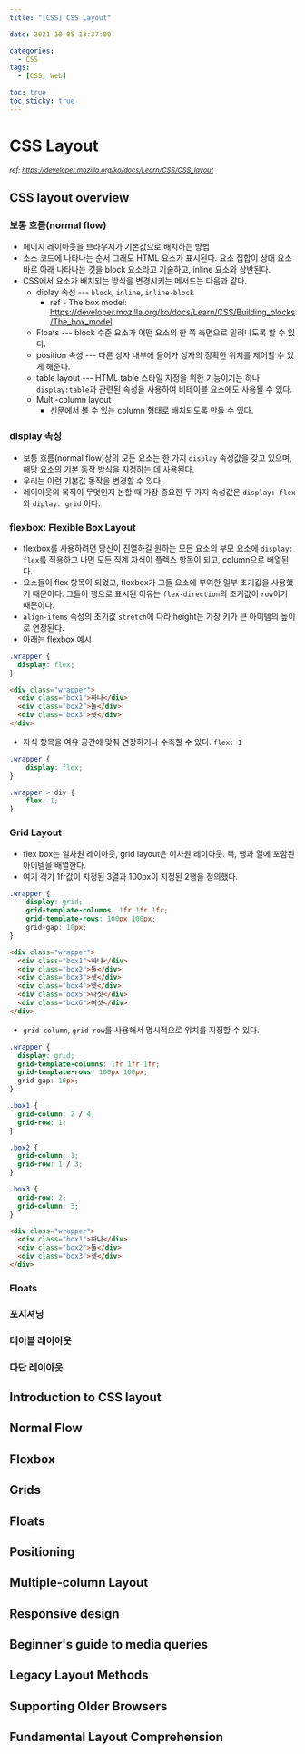 ```yaml
---
title: "[CSS] CSS Layout"

date: 2021-10-05 13:37:00

categories:
  - CSS
tags:
  - [CSS, Web]

toc: true
toc_sticky: true
---
```


# CSS Layout

<small><cite>ref: https://developer.mozilla.org/ko/docs/Learn/CSS/CSS_layout</cite></small>

## CSS layout overview

### 보통 흐름(normal flow)

- 페이지 레이아웃을 브라우저가 기본값으로 배치하는 방법
- 소스 코드에 나타나는 순서 그래도 HTML 요소가 표시된다. 요소 집합이 상대 요소 바로 아래 나타나는 것을 block 요소라고 기술하고, inline 요소와 상반된다.
- CSS에서 요소가 배치되는 방식을 변경시키는 메서드는 다음과 같다.
  - diplay 속성 --- `block`, `inline`, `inline-block`
    - ref - The box model: https://developer.mozilla.org/ko/docs/Learn/CSS/Building_blocks/The_box_model
  - Floats --- block 수준 요소가 어떤 요소의 한 쪽 측면으로 밀려나도록 할 수 있다.
  - position 속성 --- 다른 상자 내부에 들어가 상자의 정확한 위치를 제어할 수 있게 해준다.
  - table layout --- HTML table 스타일 지정을 위한 기능이기는 하나 `display:table`과 관련된 속성을 사용하여 비테이블 요소에도 사용될 수 있다.
  - Multi-column layout
    - 신문에서 볼 수 있는 column 형태로 배치되도록 만들 수 있다.

### display 속성

- 보통 흐름(normal flow)상의 모든 요소는 한 가지 `display` 속성값을 갖고 있으며, 해당 요소의 기본 동작 방식을 지정하는 데 사용된다.
- 우리는 이런 기본값 동작을 변경할 수 있다.
- 레이아웃의 목적이 무엇인지 논할 때 가장 중요한 두 가지 속성값은 `display: flex` 와 `diplay: grid` 이다.

### flexbox: Flexible Box Layout

- flexbox를 사용하려면 당신이 진열하길 원하는 모든 요소의 부모 요소에 `display: flex`를 적용하고 나면 모든 직계 자식이 플렉스 항목이 되고, column으로 배열된다.
- 요소들이 flex 항목이 되었고, flexbox가 그들 요소에 부여한 일부 초기값을 사용했기 때문이다. 그들이 행으로 표시된 이유는 `flex-direction`의 초기값이 `row`이기 때문이다.
- `align-items` 속성의 초기값 `stretch`에 다라 height는 가장 키가 큰 아이템의 높이로 연장된다.
- 아래는 flexbox 예시

```CSS
.wrapper {
  display: flex;
}
```

```html
<div class="wrapper">
  <div class="box1">하나</div>
  <div class="box2">둘</div>
  <div class="box3">셋</div>
</div>
```

- 자식 항목을 여유 공간에 맞춰 연장하거나 수축할 수 있다. `flex: 1`

```CSS
.wrapper {
    display: flex;
}

.wrapper > div {
    flex: 1;
}
```

### Grid Layout

- flex box는 일차원 레이아웃, grid layout은 이차원 레이아웃. 즉, 행과 열에 포함된 아이템을 배열한다.
- 여기 각기 1fr값이 지정된 3열과 100px이 지정된 2행을 정의했다.

```CSS
.wrapper {
    display: grid;
    grid-template-columns: 1fr 1fr 1fr;
    grid-template-rows: 100px 100px;
    grid-gap: 10px;
}
```

```html
<div class="wrapper">
  <div class="box1">하나</div>
  <div class="box2">둘</div>
  <div class="box3">셋</div>
  <div class="box4">넷</div>
  <div class="box5">다섯</div>
  <div class="box6">여섯</div>
</div>
```

- `grid-column`, `grid-row`를 사용해서 명시적으로 위치를 지정할 수 있다.

```css
.wrapper {
  display: grid;
  grid-template-columns: 1fr 1fr 1fr;
  grid-template-rows: 100px 100px;
  grid-gap: 10px;
}

.box1 {
  grid-column: 2 / 4;
  grid-row: 1;
}

.box2 {
  grid-column: 1;
  grid-row: 1 / 3;
}

.box3 {
  grid-row: 2;
  grid-column: 3;
}
```

```html
<div class="wrapper">
  <div class="box1">하나</div>
  <div class="box2">둘</div>
  <div class="box3">셋</div>
</div>
```

### Floats

### 포지셔닝

### 테이블 레이아웃

### 다단 레이아웃

## Introduction to CSS layout

## Normal Flow

## Flexbox

## Grids

## Floats

## Positioning

## Multiple-column Layout

## Responsive design

## Beginner's guide to media queries

## Legacy Layout Methods

## Supporting Older Browsers

## Fundamental Layout Comprehension
